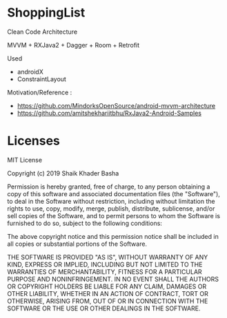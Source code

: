 # ShoppingList
Clean Code Architecture 

MVVM + RXJava2 + Dagger + Room + Retrofit

Used 
  - androidX
  - ConstraintLayout
  
Motivation/Reference :

  - https://github.com/MindorksOpenSource/android-mvvm-architecture
  - https://github.com/amitshekhariitbhu/RxJava2-Android-Samples
  

# Licenses

MIT License

Copyright (c) 2019 Shaik Khader Basha

Permission is hereby granted, free of charge, to any person obtaining a copy
of this software and associated documentation files (the "Software"), to deal
in the Software without restriction, including without limitation the rights
to use, copy, modify, merge, publish, distribute, sublicense, and/or sell
copies of the Software, and to permit persons to whom the Software is
furnished to do so, subject to the following conditions:

The above copyright notice and this permission notice shall be included in all
copies or substantial portions of the Software.

THE SOFTWARE IS PROVIDED "AS IS", WITHOUT WARRANTY OF ANY KIND, EXPRESS OR
IMPLIED, INCLUDING BUT NOT LIMITED TO THE WARRANTIES OF MERCHANTABILITY,
FITNESS FOR A PARTICULAR PURPOSE AND NONINFRINGEMENT. IN NO EVENT SHALL THE
AUTHORS OR COPYRIGHT HOLDERS BE LIABLE FOR ANY CLAIM, DAMAGES OR OTHER
LIABILITY, WHETHER IN AN ACTION OF CONTRACT, TORT OR OTHERWISE, ARISING FROM,
OUT OF OR IN CONNECTION WITH THE SOFTWARE OR THE USE OR OTHER DEALINGS IN THE
SOFTWARE.
  




